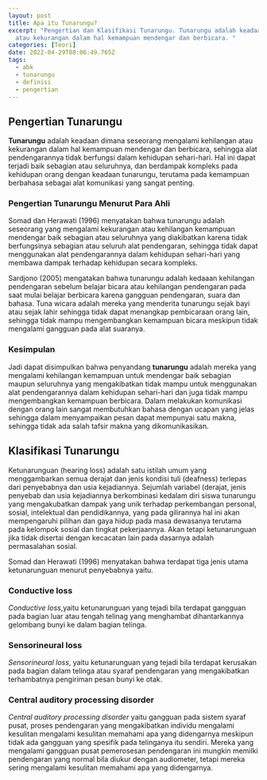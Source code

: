 ```yaml
---
layout: post
title: Apa itu Tunarungu?
excerpt: "Pengertian dan Klasifikasi Tunarungu. Tunarungu adalah keadaan dimana seseorang mengalami kehilangan
  atau kekurangan dalam hal kemampuan mendengar dan berbicara. "
categories: [Teori]
date: 2022-04-29T08:06:49.765Z
tags:
  - abk
  - tunarungu
  - definisi
  - pengertian
---
```

## Pengertian Tunarungu
**Tunarungu** adalah keadaan dimana seseorang mengalami kehilangan atau
kekurangan dalam hal kemampuan mendengar dan berbicara, sehingga alat
pendengarannya tidak berfungsi dalam kehidupan sehari-hari. Hal ini dapat terjadi baik sebagian atau seluruhnya, dan berdampak kompleks pada kehidupan orang dengan keadaan tunarungu, terutama pada kemampuan
berbahasa sebagai alat komunikasi yang sangat penting.

### Pengertian Tunarungu Menurut Para Ahli
Somad dan Herawati (1996) menyatakan bahwa tunarungu adalah
seseorang yang mengalami kekurangan atau kehilangan kemampuan
mendengar baik sebagian atau seluruhnya yang diakibatkan karena tidak
berfungsinya sebagian atau seluruh alat pendengaran, sehingga tidak dapat menggunakan alat pendengarannya dalam kehidupan sehari-hari yang
membawa dampak terhadap kehidupan secara kompleks.

Sardjono (2005) mengatakan bahwa tunarungu adalah kedaaan kehilangan
pendengaran sebelum belajar bicara atau kehilangan pendengaran pada saat mulai belajar berbicara karena gangguan pendengaran, suara dan bahasa. Tunawicara adalah mereka yang menderita tunarungu sejak bayi atau sejak lahir sehingga tidak dapat menangkap pembicaraan orang lain, sehingga tidak mampu mengembangkan kemampuan bicara meskipun tidak mengalami gangguan pada alat suaranya.

### Kesimpulan
Jadi dapat disimpulkan bahwa penyandang **tunarungu** adalah mereka yang mengalami kehilangan kemampuan untuk mendengar baik sebagian maupun seluruhnya yang mengakibatkan tidak mampu untuk menggunakan alat
pendengarannya dalam kehidupan sehari-hari dan juga tidak mampu
mengembangkan kemampuan berbicara. Dalam melakukan komunikasi dengan
orang lain sangat membutuhkan bahasa dengan ucapan yang jelas sehingga
dalam menyampaikan pesan dapat mempunyai satu makna, sehingga tidak
ada salah tafsir makna yang dikomunikasikan. 

## Klasifikasi Tunarungu
Ketunarunguan (hearing loss) adalah satu istilah umum yang  menggambarkan semua derajat dan jenis kondisi tuli (deafness) terlepas dari penyebabnya dan usia kejadiannya. Sejumlah variabel (derajat, jenis penyebab dan usia kejadiannya berkombinasi kedalam diri siswa tunarungu yang mengakubatkan dampak yang unik terhadap perkembangan personal, sosial, intelektual dan pendidikannya, yang pada gilirannya hal ini akan mempengaruhi pilihan dan gaya hidup pada masa dewasanya terutama pada kelompok sosial dan tingkat pekerjaannya. Akan tetapi ketunarunguan jika tidak disertai dengan kecacatan lain pada dasarnya adalah permasalahan sosial.

Somad dan Herawati (1996) menyatakan bahwa terdapat tiga jenis utama
ketunarunguan menurut penyebabnya yaitu.

### Conductive loss
*Conductive loss*,yaitu ketunarunguan yang tejadi bila terdapat gangguan pada bagian luar atau tengah telinag yang menghambat dihantarkannya gelombang bunyi ke dalam bagian telinga.

### Sensorineural loss
*Sensorineural loss*, yaitu ketunarunguan yang tejadi bila terdapat
kerusakan pada bagian dalam telinga atau syaraf pendengaran yang
mengakibatkan terhambatnya pengiriman pesan bunyi ke otak.

### Central auditory processing disorder
*Central auditory processing disorder* yaitu gangguan pada sistem syaraf pusat, proses pendengaran yang mengakibatkan individu mengalami kesulitan mengalami kesulitan memahami apa yang didengarnya meskipun tidak ada gangguan yang spesifik pada telinganya itu sendiri. Mereka yang mengalami gangguan pusat pemerosesan pendengaran ini mungkin memilki pendengaran yang normal bila diukur dengan audiometer, tetapi mereka sering mengalami kesulitan memahami apa yang didengarnya.
